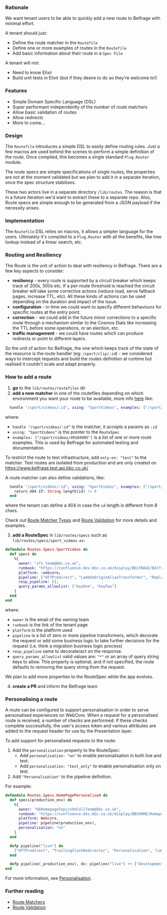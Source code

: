 ### Rationale

We want tenant users to be able to quickly add a new route to Belfrage with minimal effort.

A tenant should just:
- Define the route matcher in the `Routefile`
- Define one or more examples of routes in the `Routefile`
- Add basic information about their route in a `Spec File`

A tenant will not:
- Need to know Elixir
- Build unit tests in Elixir (but if they desire to do so they're welcome to!)

### Features
- Simple Domain Specific Language (DSL)
- Super performant independently of the number of route matchers
- Allow basic validation of routes
- Allow redirects
- More to come...

### Design 
The `Routefile` introduces a simple DSL to easily define routing rules. Just a few macros are used behind the scenes to perform a simple definition of the route. Once compiled, this becomes a single standard `Plug.Router` module.

The route specs are simple specifications of single routes, the properties are not at the moment validated but we plan to add it in a separate iteration, once the spec structure stabilises.

These two actors live in a separate directory `/lib/routes`. The reason is that in a future iteration we'd want to extract these to a separate repo. Also, Route specs are simple enough to be generated from a JSON payload if the necessity arises.

### Implementation

The `Routefile` DSL relies on macros, it allows a simpler language for the users. Ultimately it's compiled to a `Plug.Router` with all the benefits, like tree lookup instead of a linear search, etc.

### Routing and Resiliency

The Route is the unit of action to deal with resiliency in Belfrage. There are a few key aspects to consider: 
- **resiliency** - every route is supported by a circuit breaker which keeps track of 200s, 500s etc. If a per-route threshold is reached the circuit breaker will take some corrective actions (reduce load, serve fallback pages, increase TTL, etc). All these kinds of actions can be used depending on the duration and impact of the issue.
- **configuration** - in time we could want to specify different behaviours for specific routes at the entry point.
- **correction** - we could add in the future minor corrections to a specific route through a mechanism similar to the Cosmos Dials like increasing the TTL before some operations, or an election, etc.
- **traffic management** - we could have routes which can produce redirects or point to different layers.

So the unit of action for Belfrage, the one which keeps track of the state of the resource is the route handler (eg: `/sport/clip/:id`) - we considered ways to intercept requests and build the routes definition at runtime but realised it couldn’t scale and adapt properly.

### How to add a route
1. **go** to the `lib/routes/routefiles` dir
2. **add a new matcher** in one of the routefiles depending on which environment you want your route to be available, more info [here](https://github.com/bbc/belfrage/blob/7b66fba6b0efa8c27e896aa1c4d9432a98fbb32f/lib/belfrage_web/routefile_pointer.ex) like:
```elixir
  handle "/sport/videos/:id", using: "SportVideos", examples: ["/sport/videos/49104905"]
```

where:
- `handle "/sport/videos/:id"` is the matcher, it accepts a params as `:id`
- `using: "SportVideos"` is the pointer to the `RouteSpec`
-  `examples: ["/sport/videos/49104905"]` is a list of one or more route examples. This is used by Belfrage for automated testing and documentation.

To restrict the route to test infrastructure, add `only-on: "test"` to the matcher. Test routes are isolated from production and are only created on https://www.belfrage.test.api.bbc.co.uk/

A route matcher can also define validations, like:
```elixir
  handle "/sport/videos/:id", using: "SportVideos", examples: ["/sport/videos/49104905"] do
    return_404 if: String.length(id) != 8
  end
```
where the tenant can define a 404 in case the `id` length is different from 8 chars. 

Check out [Route Matcher Types](route-matcher-types.md) and [Route Validation](route-validation.md) for more details and examples.

3. **add a RouteSpec** in `lib/routes/specs` such as `lib/routes/specs/sport_videos.ex`:
```elixir
defmodule Routes.Specs.SportVideos do
  def specs do
    %{
      owner: "sfv_team@bbc.co.uk",
      runbook: "https://confluence.dev.bbc.co.uk/display/BELFRAGE/Belfrage+Run+Book",
      platform: :webcore,
      pipeline: ["HTTPredirect", "LambdaOriginAliasTransformer", "ReplayedTrafficTransformer"],
      resp_pipeline: [],
      query_params_allowlist: ["keyOne", "keyTwo"]
    }
  end
end
```

where:
- `owner` is the email of the owning team
- `runbook` is the link of the tenant page
- `platform` is the platform used
- `pipeline` is a list of zero or more pipeline transformers, which decorate the request or add some business logic to take further decisions for the request (i.e. think a migration business logic process)
- `resp_pipeline` same to decorate/act on the response.
- `query_params_allowlist` valid values are: `"*"` or an array of query string keys to allow. This property is optional, and if not specified, the route defaults to removing the query string from the request.

We plan to add more properties to the RouteSpec while the app evolves.

4. **create a PR** and inform the Belfrage team

### Personalising a route

A route can be configured to support personalisation in order to serve personalised experiences on WebCore. When a request for a personalised route is received, a number of checks are performed. If these checks complete successfully, the user's access token and various attributes are added to the request header for use by the Presentation layer. 

To add support for personalised requests to the route:
1. Add the `personalisation` property to the RouteSpec:
   * Add `personalisation: "on"` to enable personalisation in both live and test.
   * Add `personalisation: "test_only"` to enable personalisation only on test. 
1. Add `"Personalisation"` to the pipeline definition. 

For example:
```elixir
defmodule Routes.Specs.HomePagePersonalised do
  def specs(production_env) do
    %{
      owner: "DEHomepageTopicsOnCallTeam@bbc.co.uk",
      runbook: "https://confluence.dev.bbc.co.uk/display/BBCHOME/Homepage%20&%20Nations%20-%20WebCore%20-%20Runbook",
      platform: Webcore,
      pipeline: pipeline(production_env),
      personalisation: "on"
    }
  end

  defp pipeline("live") do
    ["HTTPredirect", "TrailingSlashRedirector", "Personalisation", "LambdaOriginAlias", "PlatformKillSwitch", "CircuitBreaker", "Language"]
  end

  defp pipeline(_production_env), do: pipeline("live") ++ ["DevelopmentRequests"]
end
```
For more information, see [Personalisation](../personalisation.md).

### Further reading

- [Route Matchers](route-matcher-types.md)
- [Route Validation](route-validation.md)